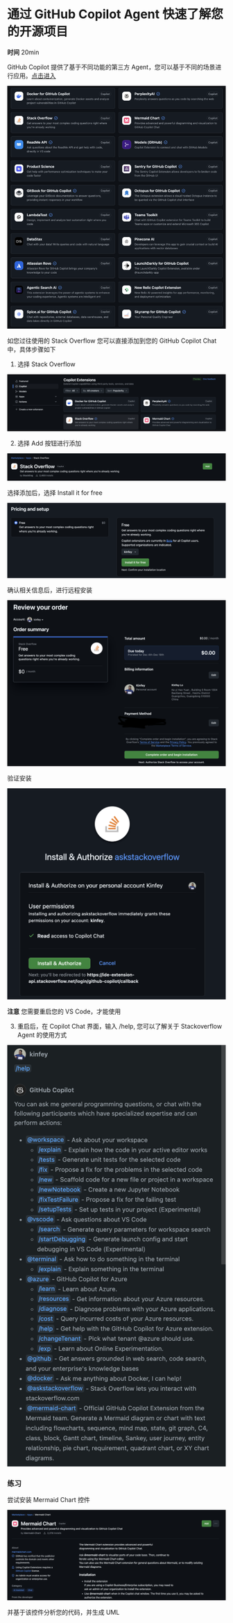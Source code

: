 # **通过 GitHub Copilot Agent 快速了解您的开源项目**


**时间** 20min

GitHub Copilot 提供了基于不同功能的第三方 Agent，您可以基于不同的场景进行应用。[点击进入](https://github.com/marketplace?type=apps&copilot_app=true)

![agents](../imgs/agents.png)

如您过往使用的 Stack Overflow 您可以直接添加到您的 GitHub Copilot Chat 中，具体步骤如下

1. 选择 Stack Overflow

![agent01](../imgs/agent01.png)

2. 选择 Add 按钮进行添加

![agent02](../imgs/agent02.png)

选择添加后，选择 Install it for free 

![agent03](../imgs/agent03.png)

确认相关信息后，进行远程安装

![agent04](../imgs/agent04.png)

验证安装

![agent05](../imgs/agent05.png)

**注意** 您需要重启您的 VS Code，才能使用

3. 重启后，在 Copilot Chat 界面，输入 /help, 您可以了解关于 Stackoverflow Agent 的使用方式

![agent06](../imgs/agent06.png)


### **练习**

尝试安装 Mermaid Chart 控件


![agent07](../imgs/agent07.png)

并基于该控件分析您的代码，并生成 UML











